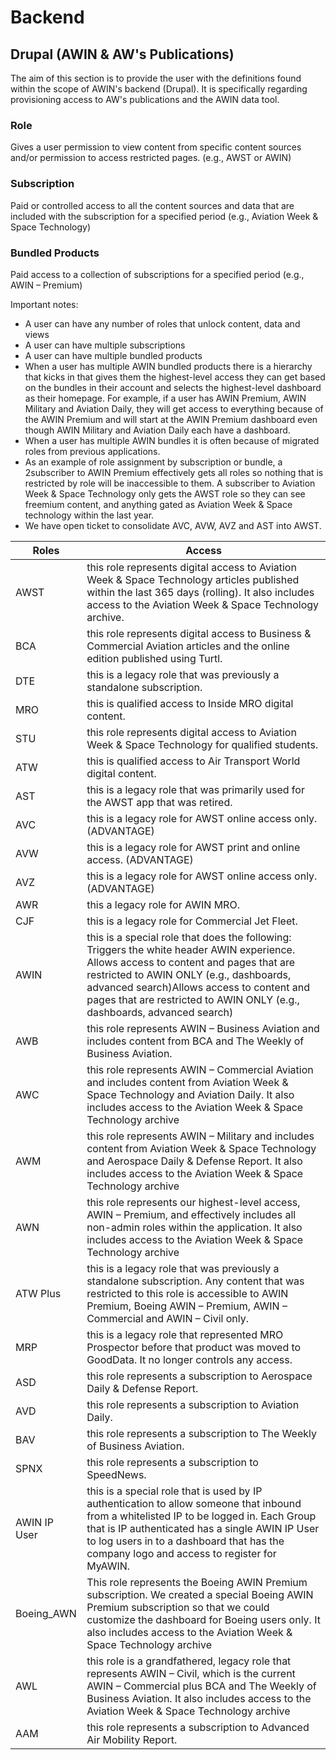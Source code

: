 # Backend

## Drupal (AWIN & AW's Publications)
The aim of this section is to provide the user with the definitions found within the scope of AWIN's backend (Drupal). It is specifically regarding provisioning access to AW's publications and the AWIN data tool.

### Role
Gives a user permission to view content from specific content sources and/or permission to access restricted pages. (e.g., AWST or AWIN)
### Subscription
Paid or controlled access to all the content sources and data that are included with the subscription for a specified period (e.g., Aviation Week & Space Technology)

### Bundled Products
Paid access to a collection of subscriptions for a specified period (e.g., AWIN – Premium)

Important notes:
- A user can have any number of roles that unlock content, data and views 
- A user can have multiple subscriptions
- A user can have multiple bundled products 
- When a user has multiple AWIN bundled products there is a hierarchy that kicks in that gives them the highest-level access they can get based on the bundles in their account and selects the highest-level dashboard as their homepage.  For example, if a user has AWIN Premium, AWIN Military and Aviation Daily, they will get access to everything because of the AWIN Premium and will start at the AWIN Premium dashboard even though AWIN Military and Aviation Daily each have a dashboard.
- When a user has multiple AWIN bundles it is often because of migrated roles from previous applications.
- As an example of role assignment by subscription or bundle, a 2subscriber to AWIN Premium effectively gets all roles so nothing that is restricted by role will be inaccessible to them.  A subscriber to Aviation Week & Space Technology only gets the AWST role so they can see freemium content, and anything gated as Aviation Week & Space technology within the last year.
- We have open ticket to consolidate AVC, AVW, AVZ and AST into AWST.


| Roles        | Access |
| ------------ | ------ |
| AWST         |this role represents digital access to Aviation Week & Space Technology articles published within the last 365 days (rolling).  It also includes access to the Aviation Week & Space Technology archive.|
| BCA          |this role represents digital access to Business & Commercial Aviation articles and the online edition published using Turtl.|
| DTE          |this is a legacy role that was previously a standalone subscription. |
| MRO          |this is qualified access to Inside MRO digital content.|
| STU          |this role represents digital access to Aviation Week & Space Technology for qualified students.        |
| ATW          |this is qualified access to Air Transport World digital content.|
| AST          |this is a legacy role that was primarily used for the AWST app that was retired.       |
| AVC          |this is a legacy role for AWST online access only. (ADVANTAGE)|
| AVW          |this is a legacy role for AWST print and online access.  (ADVANTAGE)|
| AVZ          |this is a legacy role for AWST online access only. (ADVANTAGE)|
| AWR          |this a legacy role for AWIN MRO.|
| CJF          |this is a legacy role for Commercial Jet Fleet.|
| AWIN         |this is a special role that does the following: Triggers the white header AWIN experience. Allows access to content and pages that are restricted to AWIN ONLY (e.g., dashboards, advanced search)Allows access to content and pages that are restricted to AWIN ONLY (e.g., dashboards, advanced search)|
| AWB          |this role represents AWIN – Business Aviation and includes content from BCA and The Weekly of Business Aviation.|
| AWC          |this role represents AWIN – Commercial Aviation and includes content from Aviation Week & Space Technology and Aviation Daily.  It also includes access to the Aviation Week & Space Technology archive|
| AWM          |this role represents AWIN – Military and includes content from Aviation Week & Space Technology and Aerospace Daily & Defense Report.  It also includes access to the Aviation Week & Space Technology archive|
| AWN          |this role represents our highest-level access, AWIN – Premium, and effectively includes all non-admin roles within the application.  It also includes access to the Aviation Week & Space Technology archive|
| ATW Plus     |this is a legacy role that was previously a standalone subscription.  Any content that was restricted to this role is accessible to AWIN Premium, Boeing AWIN – Premium, AWIN – Commercial and AWIN – Civil only.|
| MRP          |this is a legacy role that represented MRO Prospector before that product was moved to GoodData.  It no longer controls any access.|
| ASD          |this role represents a subscription to Aerospace Daily & Defense Report.|
| AVD          |this role represents a subscription to Aviation Daily.|
| BAV          |this role represents a subscription to The Weekly of Business Aviation.|
| SPNX         |this role represents a subscription to SpeedNews.|
| AWIN IP User |this is a special role that is used by IP authentication to allow someone that inbound from a whitelisted IP to be logged in.  Each Group that is IP authenticated has a single AWIN IP User to log users in to a dashboard that has the company logo and access to register for MyAWIN.|
| Boeing_AWN   |This role represents the Boeing AWIN Premium subscription.  We created a special Boeing AWIN Premium subscription so that we could customize the dashboard for Boeing users only.  It also includes access to the Aviation Week & Space Technology archive |
| AWL          |this role is a grandfathered, legacy role that represents AWIN – Civil, which is the current AWIN – Commercial plus BCA and The Weekly of Business Aviation.  It also includes access to the Aviation Week & Space Technology archive   |
| AAM          |this role represents a subscription to Advanced Air Mobility Report.|
